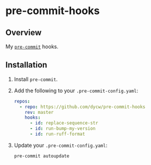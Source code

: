 # pre-commit-hooks

## Overview

My [`pre-commit`](https://pre-commit.com/) hooks.

## Installation

1. Install `pre-commit`.

1. Add the following to your `.pre-commit-config.yaml`:

   ```yaml
   repos:
     - repo: https://github.com/dycw/pre-commit-hooks
       rev: master
       hooks:
         - id: replace-sequence-str
         - id: run-bump-my-version
         - id: run-ruff-format
   ```

1. Update your `.pre-commit-config.yaml`:

   ```bash
   pre-commit autoupdate
   ```
